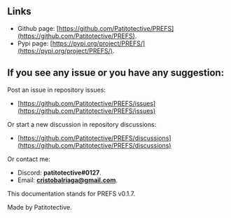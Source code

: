 ## Links

-   Github page: [https://github.com/Patitotective/PREFS](https://github.com/Patitotective/PREFS).
-   Pypi page: [https://pypi.org/project/PREFS/](https://pypi.org/project/PREFS/).

## If you see any issue or you have any suggestion:

Post an issue in repository issues:

-   [https://github.com/Patitotective/PREFS/issues](https://github.com/Patitotective/PREFS/issues)

Or start a new discussion in repository discussions:

-   [https://github.com/Patitotective/PREFS/discussions](https://github.com/Patitotective/PREFS/discussions)

Or contact me:

-   Discord: **patitotective#0127**.
-   Email: **cristobalriaga@gmail.com**.

This documentation stands for PREFS v0.1.7.

Made by Patitotective.